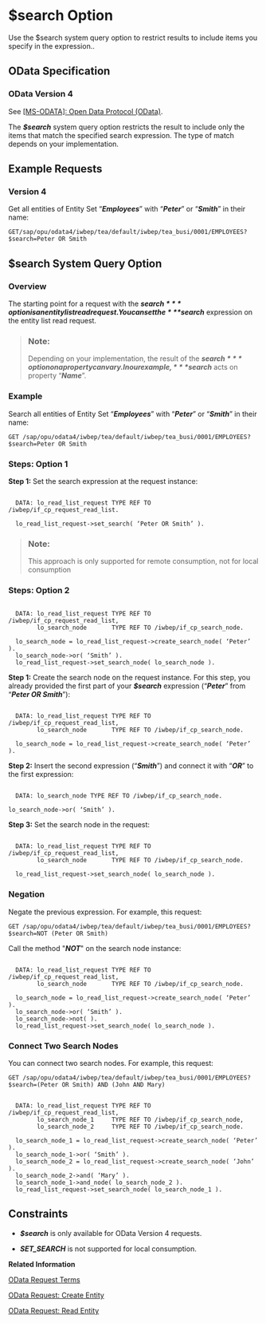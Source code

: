 <!-- loioa9459ec8a4674e1c9ef6c0370fc8de0d -->

# $search Option

Use the $search system query option to restrict results to include items you specify in the expression..



<a name="loioa9459ec8a4674e1c9ef6c0370fc8de0d__section_qcc_w4v_5tb"/>

## OData Specification



### OData Version 4

See [\[MS-ODATA\]: Open Data Protocol \(OData\)](https://docs.microsoft.com/en-us/openspecs/windows_protocols/ms-odata).

The ***$search*** system query option restricts the result to include only the items that match the specified search expression. The type of match depends on your implementation.



<a name="loioa9459ec8a4674e1c9ef6c0370fc8de0d__section_oty_fpv_5tb"/>

## Example Requests



### Version 4

Get all entities of Entity Set “***Employees***” with “***Peter***” or “***Smith***” in their name:

```
GET/sap/opu/odata4/iwbep/tea/default/iwbep/tea_busi/0001/EMPLOYEES?$search=Peter OR Smith
```



<a name="loioa9459ec8a4674e1c9ef6c0370fc8de0d__section_o5r_lpv_5tb"/>

## $search System Query Option



### Overview

The starting point for a request with the ***$search*** option is an entity list read request. You can set the***$search*** expression on the entity list read request.

> ### Note:  
> Depending on your implementation, the result of the ***$search*** option on a property can vary. In our example, ***$search*** acts on property “***Name***”.



### Example

Search all entities of Entity Set “***Employees***” with “***Peter***” or “***Smith***” in their name:

```
GET /sap/opu/odata4/iwbep/tea/default/iwbep/tea_busi/0001/EMPLOYEES?$search=Peter OR Smith 
```



### Steps: Option 1

**Step 1:** Set the search expression at the request instance:

```

  DATA: lo_read_list_request TYPE REF TO /iwbep/if_cp_request_read_list.

  lo_read_list_request->set_search( ‘Peter OR Smith’ ).
```

> ### Note:  
> This approach is only supported for remote consumption, not for local consumption



### Steps: Option 2

```

  DATA: lo_read_list_request TYPE REF TO /iwbep/if_cp_request_read_list,
        lo_search_node       TYPE REF TO /iwbep/if_cp_search_node.

  lo_search_node = lo_read_list_request->create_search_node( ‘Peter’ ).
  lo_search_node->or( ‘Smith’ ).
  lo_read_list_request->set_search_node( lo_search_node ).
```

**Step 1:** Create the search node on the request instance. For this step, you already provided the first part of your ***$search*** expression \(“***Peter***” from “***Peter OR Smith***”\):

```

  DATA: lo_read_list_request TYPE REF TO /iwbep/if_cp_request_read_list,
        lo_search_node       TYPE REF TO /iwbep/if_cp_search_node.

  lo_search_node = lo_read_list_request->create_search_node( ‘Peter’ ).
```

**Step 2:** Insert the second expression \(“***Smith***”\) and connect it with “***OR***” to the first expression:

```

  DATA: lo_search_node TYPE REF TO /iwbep/if_cp_search_node.

lo_search_node->or( ‘Smith’ ).
```

**Step 3:** Set the search node in the request:

```

  DATA: lo_read_list_request TYPE REF TO /iwbep/if_cp_request_read_list,
        lo_search_node       TYPE REF TO /iwbep/if_cp_search_node.

  lo_read_list_request->set_search_node( lo_search_node ).
```



### Negation

Negate the previous expression. For example, this request:

```
GET /sap/opu/odata4/iwbep/tea/default/iwbep/tea_busi/0001/EMPLOYEES?$search=NOT (Peter OR Smith)
```

Call the method "***NOT***" on the search node instance:

```

  DATA: lo_read_list_request TYPE REF TO /iwbep/if_cp_request_read_list,
        lo_search_node       TYPE REF TO /iwbep/if_cp_search_node.

  lo_search_node = lo_read_list_request->create_search_node( ‘Peter’ ).
  lo_search_node->or( ‘Smith’ ).
  lo_search_node->not( ).
  lo_read_list_request->set_search_node( lo_search_node ).
```



### Connect Two Search Nodes

You can connect two search nodes. For example, this request:

```
GET /sap/opu/odata4/iwbep/tea/default/iwbep/tea_busi/0001/EMPLOYEES?$search=(Peter OR Smith) AND (John AND Mary)
```

```

  DATA: lo_read_list_request TYPE REF TO /iwbep/if_cp_request_read_list,
        lo_search_node_1     TYPE REF TO /iwbep/if_cp_search_node,
        lo_search_node_2     TYPE REF TO /iwbep/if_cp_search_node.

  lo_search_node_1 = lo_read_list_request->create_search_node( ‘Peter’ ).
  lo_search_node_1->or( ‘Smith’ ).
  lo_search_node_2 = lo_read_list_request->create_search_node( ‘John’ ).
  lo_search_node_2->and( ‘Mary’ ).
  lo_search_node_1->and_node( lo_search_node_2 ).
  lo_read_list_request->set_search_node( lo_search_node_1 ).
```



<a name="loioa9459ec8a4674e1c9ef6c0370fc8de0d__section_skp_jsv_5tb"/>

## Constraints

-   ***$search*** is only available for OData Version 4 requests.

-   ***SET\_SEARCH*** is not supported for local consumption.


**Related Information**  


[OData Request Terms](odata-request-terms-a3b0e95.md "An overview of some OData Request terminology.")

[OData Request: Create Entity](odata-request-create-entity-56be82d.md "Create an entity in the Client Proxy instance with insert entity request.")

[OData Request: Read Entity](odata-request-read-entity-9d7dde4.md "To create an OData request to read an entity in the Client Proxy instance.")

